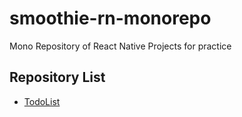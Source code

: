 # smoothie-rn-monorepo

Mono Repository of React Native Projects for practice

## Repository List

- [TodoList](/packages/TodoList)
